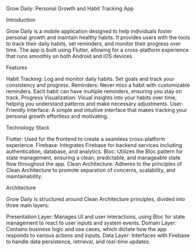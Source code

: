 Grow Daily: Personal Growth and Habit Tracking App


Introduction

Grow Daily is a mobile application designed to help individuals foster personal growth and maintain healthy habits. It provides users with the tools to track their daily habits, set reminders, and monitor their progress over time. The app is built using Flutter, allowing for a cross-platform experience that runs smoothly on both Android and iOS devices.

Features

Habit Tracking: Log and monitor daily habits. Set goals and track your consistency and progress.
Reminders: Never miss a habit with customizable reminders. Each habit can have multiple reminders, ensuring you stay on track.
Progress Visualization: Visual insights into your habits over time, helping you understand patterns and make necessary adjustments.
User-Friendly Interface: A simple and intuitive interface that makes tracking your personal growth effortless and motivating.

Technology Stack

Flutter: Used for the frontend to create a seamless cross-platform experience.
Firebase: Integrates Firebase for backend services including authentication, database, and analytics.
Bloc: Utilizes the Bloc pattern for state management, ensuring a clean, predictable, and manageable state flow throughout the app.
Clean Architecture: Adheres to the principles of Clean Architecture to promote separation of concerns, scalability, and maintainability.

Architecture

Grow Daily is structured around Clean Architecture principles, divided into three main layers:

Presentation Layer: Manages UI and user interactions, using Bloc for state management to react to user inputs and system events.
Domain Layer: Contains business logic and use cases, which dictate how the app responds to various actions and inputs.
Data Layer: Interfaces with Firebase to handle data persistence, retrieval, and real-time updates.
